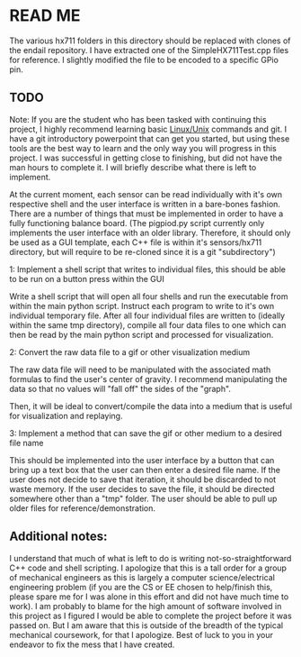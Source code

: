 # READ ME
The various hx711 folders in this directory should be replaced with clones of the endail repository. I have extracted one of the SimpleHX711Test.cpp files for reference. I slightly modified the file to be encoded to a specific GPio pin.

TODO
----------

Note: If you are the student who has been tasked with continuing this project, I highly recommend learning basic [Linux/Unix](https://www.geeksforgeeks.org/basic-linux-commands/) commands and git. I have a git introductory powerpoint that can get you started, but using these tools are the best way to learn and the only way you will progress in this project. I was successful in getting close to finishing, but did not have the man hours to complete it. I will briefly describe what there is left to implement.

At the current moment, each sensor can be read individually with it's own respective shell and the user interface is written in a bare-bones fashion. There are a number of things that must be implemented in order to have a fully functioning balance board. (The pigpiod.py script currently only implements the user interface with an older library. Therefore, it should only be used as a GUI template, each C++ file is within it's sensors/hx711 directory, but will require to be re-cloned since it is a git "subdirectory")

1: Implement a shell script that writes to individual files, this should be able to be run on a button press within the GUI

Write a shell script that will open all four shells and run the executable from within the main python script. Instruct each program to write to it's own individual temporary file. After all four individual files are written to (ideally within the same tmp directory), compile all four data files to one which can then be read by the main python script and processed for visualization. 

2: Convert the raw data file to a gif or other visualization medium

The raw data file will need to be manipulated with the associated math formulas to find the user's center of gravity. I recommend manipulating the data so that no values will "fall off" the sides of the "graph".

Then, it will be ideal to convert/compile the data into a medium that is useful for visualization and replaying. 

3: Implement a method that can save the gif or other medium to a desired file name

This should be implemented into the user interface by a button that can bring up a text box that the user can then enter a desired file name. If the user does not decide to save that iteration, it should be discarded to not waste memory. If the user decides to save the file, it should be directed somewhere other than a "tmp" folder. The user should be able to pull up older files for reference/demonstration.

Additional notes:
-----------------

I understand that much of what is left to do is writing not-so-straightforward C++ code and shell scripting. I apologize that this is a tall order for a group of mechanical engineers as this is largely a computer science/electrical engineering problem (if you are the CS or EE chosen to help/finish this, please spare me for I was alone in this effort and did not have much time to work). I am probably to blame for the high amount of software involved in this project as I figured I would be able to complete the project before it was passed on. But I am aware that this is outside of the breadth of the typical mechanical coursework, for that I apologize. Best of luck to you in your endeavor to fix the mess that I have created.
